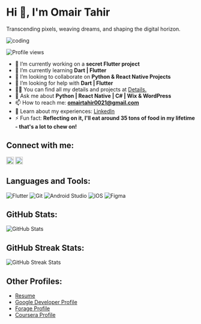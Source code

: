 # Hi 👋, I'm Omair Tahir

Transcending pixels, weaving dreams, and shaping the digital horizon.

![coding](https://media.licdn.com/dms/image/C5612AQGvwJW8k43zdA/article-inline_image-shrink_1500_2232/0/1636176827432?e=1724889600&v=beta&t=4IMVRA_U6PoJS_65VIWd4t4lo_2gMqAoJfUmw3r1Eo4)

![Profile views](https://komarev.com/ghpvc/?username=omairtahir21&label=Profile%20views&color=0e75b6&style=flat)

- 🔭 I’m currently working on a **secret Flutter project**
- 🌱 I’m currently learning **Dart | Flutter**
- 👯 I’m looking to collaborate on **Python & React Native Projects**
- 🤝 I’m looking for help with **Dart | Flutter**
- 👨‍💻 You can find all my details and projects at [Details.](https://linktr.ee/Omair_Tahir)
- 💬 Ask me about **Python | React Native | C# | Wix & WordPress**
- 📫 How to reach me: **omairtahir0021@gmail.com**
- 📄 Learn about my experiences: [LinkedIn](https://www.linkedin.com/in/omairtahir/)
- ⚡ Fun fact: **Reflecting on it, I'll eat around 35 tons of food in my lifetime - that's a lot to chew on!**

## Connect with me:

[<img src="https://raw.githubusercontent.com/rahuldkjain/github-profile-readme-generator/master/src/images/icons/Social/linked-in-alt.svg" width="20" height="20">](https://www.linkedin.com/in/omairtahir/) [<img src="https://raw.githubusercontent.com/rahuldkjain/github-profile-readme-generator/master/src/images/icons/Social/whatsapp.svg" width="20" height="20">](https://wa.me/+923165614651)

## Languages and Tools:

![Flutter](https://www.vectorlogo.zone/logos/flutterio/flutterio-icon.svg)
![Git](https://www.vectorlogo.zone/logos/git-scm/git-scm-icon.svg)
![Android Studio](https://www.vectorlogo.zone/logos/android/android-icon.svg)
![iOS](https://www.vectorlogo.zone/logos/apple/apple-icon.svg)
![Figma](https://www.vectorlogo.zone/logos/figma/figma-icon.svg)

## GitHub Stats:

![GitHub Stats](https://github-readme-stats.vercel.app/api?username=omairtahir21&show_icons=true&locale=en)

## GitHub Streak Stats:

![GitHub Streak Stats](https://github-readme-streak-stats.herokuapp.com/?user=omairtahir21)

## Other Profiles:

- [Resume](https://github.com/omairtahir21/Resume/blob/main/Omair%20Tahir%20Resume-1.pdf)
- [Google Developer Profile](https://developers.google.com/profile/u/Omair021)
- [Forage Profile](https://www.theforage.com/profile-onboarding/one)
- [Coursera Profile](https://www.coursera.org/account-profile)
